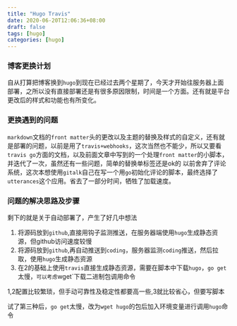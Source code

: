 ```yaml
---
title: "Hugo Travis"
date: 2020-06-20T12:06:36+08:00
draft: false
tags: [hugo]
categories: [hugo]
---
```

### 博客更换计划

自从打算把博客换到`hugo`到现在已经过去两个星期了，今天才开始往服务器上面部署，之所以没有直接部署还是有很多原因限制，时间是一个方面。还有就是平台更改后的样式和功能也有所变化。

### 更换遇到的问题

`markdown`文档的`front matter`头的更改以及主题的替换及样式的自定义，还有就是部署的问题，以前是用了`travis+webhooks`，这次当然也不能少，所以又要看`travis go`方面的文档，以及前面文章中写到的一个处理`front matter`的小脚本，并迭代了一次，虽然还有一些问题，简单的替换单标签还是ok的
以前舍弃了评论系统，这次本想使用`gitalk`自己在写一个用`go`初始化评论的脚本，最终选择了`utterances`这个应用。省去了一部分时间，牺牲了加载速度。

### 问题的解决思路及步骤
剩下的就是关于自动部署了，产生了好几中想法
1. 将源码放到`github`,直接用钩子监测推送，在服务器端使用`hugo`生成静态资源，但github访问速度较慢
2. 将源码放到`github`,再自动推送到`coding`，服务器监测`coding`推送，然后拉取，使用`hugo`生成静态资源
3. 在2的基础上使用`travis`直接生成静态资源，需要在脚本中下载`hugo`，`go get`太慢，`可以考虑`wget`下载二进制包调用命令

1,2配置比较繁琐，但手动可靠性及稳定性都要高一些,3就比较省心，但要写脚本

试了第三种后，`go get`太慢，改为`wget hugo`的包后加入环境变量进行调用`hugo`命令